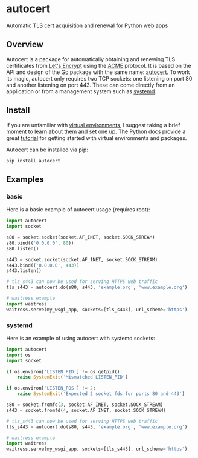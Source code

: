 # autocert
Automatic TLS cert acquisition and renewal for Python web apps

## Overview
Autocert is a package for automatically obtaining and renewing TLS certificates from [Let's Encrypt](https://letsencrypt.org/) using the [ACME](https://en.wikipedia.org/wiki/Automated_Certificate_Management_Environment) protocol.
It is based on the API and design of the [Go](https://golang.org/) package with the same name: [autocert](https://pkg.go.dev/golang.org/x/crypto/acme/autocert).
To work its magic, autocert only requires two TCP sockets: one listening on port 80 and another listening on port 443.
These can come directly from an application or from a management system such as [systemd](https://www.freedesktop.org/software/systemd/man/systemd.socket.html).

## Install
If you are unfamiliar with [virtual environments](https://docs.python.org/3/library/venv.html), I suggest taking a brief moment to learn about them and set one up.
The Python docs provide a great [tutorial](https://docs.python.org/3/tutorial/venv.html) for getting started with virtual environments and packages.

Autocert can be installed via pip:
```
pip install autocert
```

## Examples
### basic
Here is a basic example of autocert usage (requires root):
```python
import autocert
import socket

s80 = socket.socket(socket.AF_INET, socket.SOCK_STREAM)
s80.bind(('0.0.0.0', 80))
s80.listen()

s443 = socket.socket(socket.AF_INET, socket.SOCK_STREAM)
s443.bind(('0.0.0.0', 443))
s443.listen()

# tls_s443 can now be used for serving HTTPS web traffic
tls_s443 = autocert.do(s80, s443, 'example.org', 'www.example.org')

# waitress example
import waitress
waitress.serve(my_wsgi_app, sockets=[tls_s443], url_scheme='https')
```

### systemd
Here is an example of using autocert with systemd sockets:
```python
import autocert
import os
import socket

if os.environ['LISTEN_PID'] != os.getpid():
    raise SystemExit('Mismatched LISTEN_PID')

if os.environ['LISTEN_FDS'] != 2:
    raise SystemExit('Expected 2 socket fds for ports 80 and 443')

s80 = socket.fromfd(3, socket.AF_INET, socket.SOCK_STREAM)
s443 = socket.fromfd(4, socket.AF_INET, socket.SOCK_STREAM)

# tls_s443 can now be used for serving HTTPS web traffic
tls_s443 = autocert.do(s80, s443, 'example.org', 'www.example.org')

# waitress example
import waitress
waitress.serve(my_wsgi_app, sockets=[tls_s443], url_scheme='https')
```
